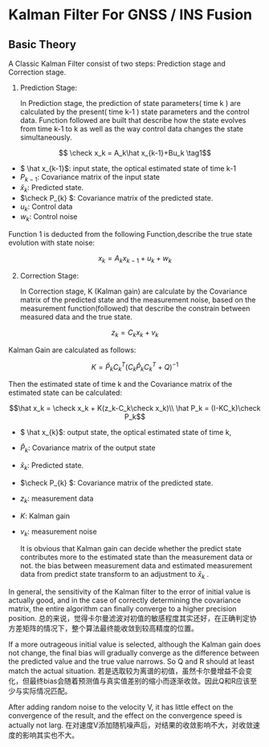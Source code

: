 # Kalman Filter For GNSS / INS Fusion

## Basic Theory

A Classic Kalman Filter consist of two steps: Prediction stage and Correction stage.

1. Prediction Stage:

   In Prediction stage, the prediction of state parameters( time k ) are calculated by the present( time k-1 ) state parameters and the control data. Function followed are built that describe how the state evolves from time k-1 to k as well as the way control data changes the state simultaneously.
  ```math
   \check x_k = A_k\hat x_{k-1}+Bu_k \tag1
  ```

   -   $ \hat x_{k-1}$: input state, the optical estimated state of time k-1
   -   $P_{k-1}$: Covariance matrix of the input state
   -   $\check x_k$:  Predicted state.
   -   $\check P_{k} $: Covariance matrix of the predicted state.
   -   $u_k$: Control data
   -   $w_k$: Control noise

   Function 1 is deducted from the following Function,describe the true state evolution with state noise:
   ```math
   x_k = A_kx_{k-1}+u_k+w_k
   ```
   
2. Correction Stage:

   In Correction stage, K (Kalman gain) are calculate by the Covariance matrix of the predicted state and the measurement noise, based on the measurement function(followed) that describe the constrain between measured data and the true state.
  ```math
   z_k = C_kx_k+v_k
   ```
   Kalman Gain are calculated as follows:
   ```math
   K = \check P_kC_k^T(C_k\check P_kC_k^T +Q)^{-1}
   ```
   Then the estimated state of time k and the Covariance matrix of the estimated state can be calculated:
   ```math
   \hat x_k = \check x_k + K(z_k-C_k\check x_k)\\
   \hat P_k = (I-KC_k)\check P_k
   ```
   

- $ \hat x_{k}$: output state, the optical estimated state of time k,

- $\hat P_{k}$: Covariance matrix of the output state

- $\check x_k$:  Predicted state.

- $\check P_{k} $: Covariance matrix of the predicted state.

- $z_k$: measurement data

- $K$: Kalman gain

- $v_k$: measurement noise

  It is obvious that Kalman gain can decide whether the predict state contributes more to the estimated state than the measurement data or not. the bias between measurement data and estimated measurement data from  predict state transform to an adjustment to $\check x_k$ .

In general, the sensitivity of the Kalman filter to the error of initial value is actually good, and in the case of correctly determining the covariance matrix, the entire algorithm can finally converge to a higher precision position.
总的来说，觉得卡尔曼滤波对初值的敏感程度其实还好，在正确判定协方差矩阵的情况下，整个算法最终能收敛到较高精度的位置。	

If a more outrageous initial value is selected, although the Kalman gain does not change, the final bias will gradually converge as the difference between the predicted value and the true value narrows. So Q and R should at least match the actual situation.
若是选取较为离谱的初值，虽然卡尔曼增益不会变化，但最终bias会随着预测值与真实值差别的缩小而逐渐收敛。因此Q和R应该至少与实际情况匹配。

After adding random noise to the velocity V, it has little effect on the convergence of the result, and the effect on the convergence speed is actually not larg.
在对速度V添加随机噪声后，对结果的收敛影响不大，对收敛速度的影响其实也不大。

